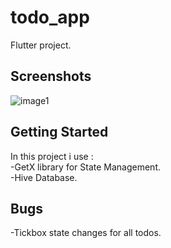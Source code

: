

# todo_app

Flutter project.

## Screenshots

![image1](https://user-images.githubusercontent.com/93643219/188834698-a75bba92-f963-4f25-880d-22125cbe9397.jpeg)


## Getting Started

In this project i use :<br/>
-GetX library for State Management.<br/>
-Hive Database.<br/>

## Bugs
-Tickbox state changes for all todos.

